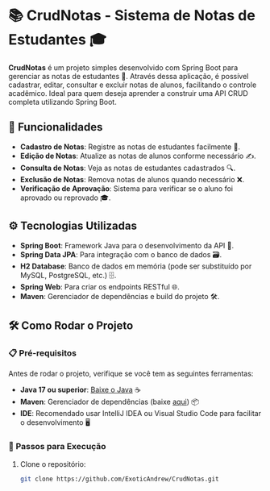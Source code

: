 # 📚 **CrudNotas - Sistema de Notas de Estudantes** 🎓

**CrudNotas** é um projeto simples desenvolvido com Spring Boot para gerenciar as notas de estudantes 📝. Através dessa aplicação, é possível cadastrar, editar, consultar e excluir notas de alunos, facilitando o controle acadêmico. Ideal para quem deseja aprender a construir uma API CRUD completa utilizando Spring Boot.

## 🚀 Funcionalidades

- **Cadastro de Notas**: Registre as notas de estudantes facilmente 📝.
- **Edição de Notas**: Atualize as notas de alunos conforme necessário ✍️.
- **Consulta de Notas**: Veja as notas de estudantes cadastrados 🔍.
- **Exclusão de Notas**: Remova notas de alunos quando necessário ❌.
- **Verificação de Aprovação**: Sistema para verificar se o aluno foi aprovado ou reprovado 🎓.

## ⚙️ Tecnologias Utilizadas

- **Spring Boot**: Framework Java para o desenvolvimento da API 🚀.
- **Spring Data JPA**: Para integração com o banco de dados 🗃️.
- **H2 Database**: Banco de dados em memória (pode ser substituído por MySQL, PostgreSQL, etc.) 🗄️.
- **Spring Web**: Para criar os endpoints RESTful 🌐.
- **Maven**: Gerenciador de dependências e build do projeto 🛠️.

## 🛠️ Como Rodar o Projeto

### 📋 Pré-requisitos

Antes de rodar o projeto, verifique se você tem as seguintes ferramentas:

- **Java 17 ou superior**: [Baixe o Java](https://adoptopenjdk.net/) ☕
- **Maven**: Gerenciador de dependências (baixe [aqui](https://maven.apache.org/)) 📦
- **IDE**: Recomendado usar IntelliJ IDEA ou Visual Studio Code para facilitar o desenvolvimento 🖥️

### 🚀 Passos para Execução

1. Clone o repositório:

   ```bash
   git clone https://github.com/ExoticAndrew/CrudNotas.git

